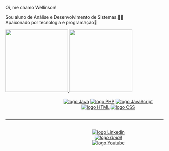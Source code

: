 Oi, me chamo Wellinson!

Sou aluno de Análise e Desenvolvimento de Sistemas.👨‍💻
<br>
Apaixonado por tecnologia e programação💙
<br>

<a href="https://github.com/wellinsongabriel">
<div style="display: inline_block">
  <img height="200em" src="https://github-readme-stats.vercel.app/api?username=Wellinsongabriel&show_icons=true&include_all_commits=true&theme=radical&custom_title=Status%20no%20GitHub"/>
  <img height="200em" src="https://github-readme-stats.vercel.app/api/top-langs/?username=wellinsongabriel&show_icons=true&theme=radical&custom_title=Principais%20linguagens"/>
</div>

<div style="padding-left: 30%;" align="center" ><br>
  <img align="center" alt="logo Java" src="https://img.shields.io/badge/Java-ED8B00?style=for-the-badge&logo=java&logoColor=white">
  <img align="center" alt="logo PHP" src="https://img.shields.io/badge/PHP-1572B6?style=for-the-badge&logo=PHP&logoColor=white">
  <img align="center" alt="logo JavaScript" src="https://img.shields.io/badge/JavaScript-F7DF1E?style=for-the-badge&logo=javascript&logoColor=black">
  <img align="center" alt="logo HTML" src="https://img.shields.io/badge/HTML5-E34F26?style=for-the-badge&logo=html5&logoColor=white">
  <img align="center" alt="logo CSS" src="https://img.shields.io/badge/CSS3-1572B6?style=for-the-badge&logo=css3&logoColor=white">
</div>
</a>

<br>
<hr>


<div style="padding-left: 30%;" align="center" ><br> 
<a href="https://www.linkedin.com/in/wellinsongabriel/" onclick="return window.open('https://www.linkedin.com/in/wellinsongabriel/','_blank')"><img align="center" alt="logo Linkedin" src="https://img.shields.io/badge/LinkedIn-0077B5?style=for-the-badge&logo=linkedin&logoColor=white"></a>
  <address><a href="mailto:wellinsongabriel@gmail.com" target="_blank"><img align="center" alt="logo Gmail" src="https://img.shields.io/badge/Gmail-D14836?style=for-the-badge&logo=gmail&logoColor=white"></a></address>
  <a href="https://www.youtube.com/channel/UCw6i_BtESrnosxZNNv68y3A" target="_blank"><img align="center" alt="logo Youtube" src="https://img.shields.io/badge/YouTube-FF0000?style=for-the-badge&logo=youtube&logoColor=white"></a>
</div>
